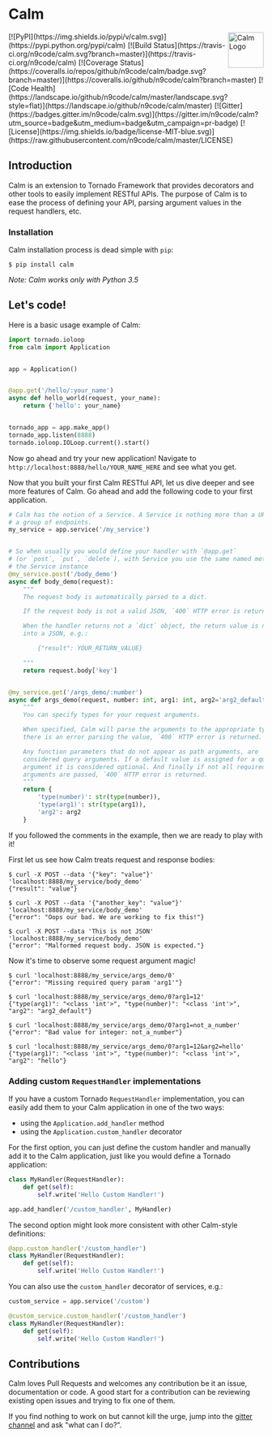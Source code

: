 # Calm

<a href="http://calm.n9co.de/">
    <img src="https://raw.githubusercontent.com/n9code/calm/master/docs/logo/calm-logo.png"
         alt="Calm Logo"
         align="right"
         width=70
         height=70 />
</a>
[![PyPI](https://img.shields.io/pypi/v/calm.svg)](https://pypi.python.org/pypi/calm)
[![Build Status](https://travis-ci.org/n9code/calm.svg?branch=master)](https://travis-ci.org/n9code/calm)
[![Coverage Status](https://coveralls.io/repos/github/n9code/calm/badge.svg?branch=master)](https://coveralls.io/github/n9code/calm?branch=master)
[![Code Health](https://landscape.io/github/n9code/calm/master/landscape.svg?style=flat)](https://landscape.io/github/n9code/calm/master)
[![Gitter](https://badges.gitter.im/n9code/calm.svg)](https://gitter.im/n9code/calm?utm_source=badge&utm_medium=badge&utm_campaign=pr-badge)
[![License](https://img.shields.io/badge/license-MIT-blue.svg)](https://raw.githubusercontent.com/n9code/calm/master/LICENSE)

## Introduction

Calm is an extension to Tornado Framework that provides decorators and other
tools to easily implement RESTful APIs. The purpose of Calm is to ease the
process of defining your API, parsing argument values in the request handlers,
etc.

### Installation

Calm installation process is dead simple with `pip`:

```
$ pip install calm
```

*Note: Calm works only with Python 3.5*

## Let's code!

Here is a basic usage example of Calm:

```python
import tornado.ioloop
from calm import Application


app = Application()


@app.get('/hello/:your_name')
async def hello_world(request, your_name):
    return {'hello': your_name}


tornado_app = app.make_app()
tornado_app.listen(8888)
tornado.ioloop.IOLoop.current().start()
```

Now go ahead and try your new application! Navigate to
`http://localhost:8888/hello/YOUR_NAME_HERE` and see what you get.

Now that you built your first Calm RESTful API, let us dive deeper and see more
features of Calm. Go ahead and add the following code to your first application.

```python
# Calm has the notion of a Service. A Service is nothing more than a URL prefix for
# a group of endpoints.
my_service = app.service('/my_service')


# So when usually you would define your handler with `@app.get`
# (or `post`, `put`, `delete`), with Service you use the same named methods of
# the Service instance
@my_service.post('/body_demo')
async def body_demo(request):
    """
    The request body is automatically parsed to a dict.

    If the request body is not a valid JSON, `400` HTTP error is returned.

    When the handler returns not a `dict` object, the return value is nested
    into a JSON, e.g.:

        {"result": YOUR_RETURN_VALUE}

    """
    return request.body['key']


@my_service.get('/args_demo/:number')
async def args_demo(request, number: int, arg1: int, arg2='arg2_default'):
    """
    You can specify types for your request arguments.

    When specified, Calm will parse the arguments to the appropriate type. When
    there is an error parsing the value, `400` HTTP error is returned.

    Any function parameters that do not appear as path arguments, are
    considered query arguments. If a default value is assigned for a query
    argument it is considered optional. And finally if not all required query
    arguments are passed, `400` HTTP error is returned.
    """
    return {
        'type(number)': str(type(number)),
        'type(arg1)': str(type(arg1)),
        'arg2': arg2
    }
```

If you followed the comments in the example, then we are ready to play with it!

First let us see how Calm treats request and response bodies:

```
$ curl -X POST --data '{"key": "value"}' 'localhost:8888/my_service/body_demo'
{"result": "value"}

$ curl -X POST --data '{"another_key": "value"}' 'localhost:8888/my_service/body_demo'
{"error": "Oops our bad. We are working to fix this!"}

$ curl -X POST --data 'This is not JSON' 'localhost:8888/my_service/body_demo'
{"error": "Malformed request body. JSON is expected."}
```

Now it's time to observe some request argument magic!

```
$ curl 'localhost:8888/my_service/args_demo/0'
{"error": "Missing required query param 'arg1'"}

$ curl 'localhost:8888/my_service/args_demo/0?arg1=12'
{"type(arg1)": "<class 'int'>", "type(number)": "<class 'int'>", "arg2": "arg2_default"}

$ curl 'localhost:8888/my_service/args_demo/0?arg1=not_a_number'
{"error": "Bad value for integer: not_a_number"}

$ curl 'localhost:8888/my_service/args_demo/0?arg1=12&arg2=hello'
{"type(arg1)": "<class 'int'>", "type(number)": "<class 'int'>", "arg2": "hello"}
```

### Adding custom `RequestHandler` implementations

If you have a custom Tornado `RequestHandler` implementation, you can easily add
them to your Calm application in one of the two ways:

* using the `Application.add_handler` method
* using the `Application.custom_handler` decorator

For the first option, you can just define the custom handler and manually add it
to the Calm application, just like you would define a Tornado application:

```python
class MyHandler(RequestHandler):
    def get(self):
        self.write('Hello Custom Handler!')

app.add_handler('/custom_handler', MyHandler)
```

The second option might look more consistent with other Calm-style definitions:

```python
@app.custom_handler('/custom_handler')
class MyHandler(RequestHandler):
    def get(self):
        self.write('Hello Custom Handler!')
```

You can also use the `custom_handler` decorator of services, e.g.:


```python
custom_service = app.service('/custom')

@custom_service.custom_handler('/custom_handler')
class MyHandler(RequestHandler):
    def get(self):
        self.write('Hello Custom Handler!')
```

## Contributions

Calm loves Pull Requests and welcomes any contribution be it an issue,
documentation or code. A good start for a contribution can be reviewing existing
open issues and trying to fix one of them.

If you find nothing to work on but cannot kill the urge, jump into the [gitter
channel](https://gitter.im/n9code/calm) and ask "what can I do?".
